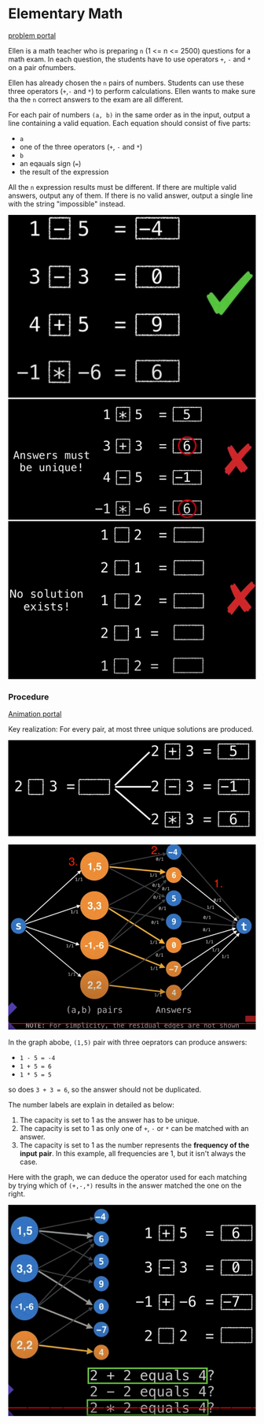 # Elementary Math

[problem portal](https://open.kattis.com/problems/elementarymath)

Ellen is a math teacher who is preparing `n` (1 <= n <= 2500) questions for a math exam. In each question, the students have to use operators `+`, `-` and `*` on a pair ofnumbers.

Ellen has already chosen the `n` pairs of numbers. Students can use these three operators (`+`,`-` and `*`) to perform calculations. Ellen wants to make sure tha the `n` correct answers to the exam are all different.

For each pair of numbers `(a, b)` in the same order as in the input, output a line containing a valid equation. Each equation should consist of five parts:

- `a`
- one of the three operators (`+`, `-` and `*`)
- `b`
- an eqauals sign (`=`)
- the result of the expression

All the `n` expression results must be different. If there are multiple valid answers, output any of them. If there is no valid answer, output a single line with the string "impossible" instead.

![example-1](example-1.png)
![example-2](example-2.png)
![example-3](example-3.png)

### Procedure

[Animation portal](https://youtu.be/09_LlHjoEiY?t=21112)

Key realization: For every pair, at most three unique solutions are produced.

![key](key.png)

![algo](algo.png)

In the graph abobe, `(1,5)` pair with three oeprators can produce answers:

- `1 - 5 = -4`
- `1 + 5 = 6`
- `1 * 5 = 5`

so does `3 + 3 = 6`, so the answer should not be duplicated.

The number labels are explain in detailed as below:

1. The capacity is set to 1 as the answer has to be unique.
2. The capacity is set to 1 as only one of `+`, `-` or `*` can be matched with an answer.
3. The capacity is set to 1 as the number represents the **frequency of the input pair**. In this example, all frequencies are 1, but it isn't always the case.

Here with the graph, we can deduce the operator used for each matching by trying which of `(+,-,*)` results in the answer matched the one on the right.

![deduce](deduce.png)
